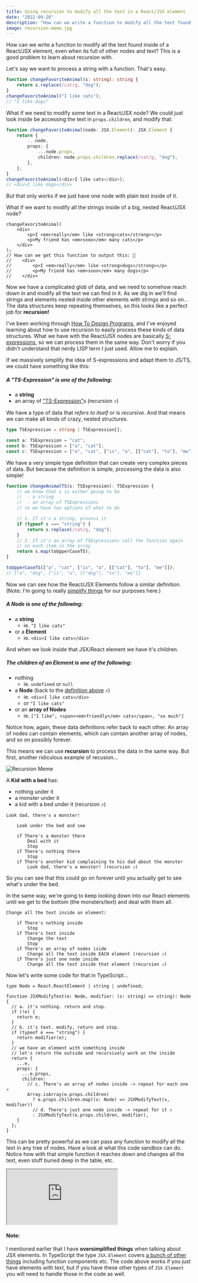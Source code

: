 ```yaml
---
title: Using recursion to modify all the text in a React/JSX element
date: "2022-09-20"
description: "How can we write a function to modify all the text found inside of a React/JSX element, even when its full of other nodes and texts? This is a good problem to learn about recursion with..."
image: recursion-meme.jpg
---
```


How can we write a function to modify all the text found inside of a React/JSX element, even when its full of other nodes and text? This is a good problem to learn about recursion with.

Let's say we want to process a string with a function. That's easy.

```ts
function changeFavoriteAnimal(s: string): string {
    return s.replace(/cat/g, "dog");
}
changeFavoriteAnimal("I like cats");
// "I like dogs"
```

What if we need to modify some text in a React/JSX node? We could just look inside be accessing the text in `props.children`, and modify that:

```ts
function changeFavoriteAnimal(node: JSX.Element): JSX.Element {
    return {
        ...node,
        props: {
            ...node.props,
            children: node.props.children.replace(/cat/g, "dog"),
        },
    };
}
changeFavoriteAnimal(<div>I like cats</div>);
// <div>I like dogs</div>
```

But that only works if we just have one node with plain text inside of it.

What if we want to modify all the strings inside of a big, nested React/JSX node?

```tsx
changeFavoriteAnimal(
    <div>
        <p>I <em>really</em> like <strong>cats</strong></p>
        <p>My friend has <em>sooo</em> many cats</p>    
    </div>
);
// How can we get this function to output this: 🤔
//    <div>
//        <p>I <em>really</em> like <strong>dogs</strong></p>
//        <p>My friend has <em>sooo</em> many dogs</p>    
//    </div>
```

Now we have a complicated glob of data, and we need to somehow reach down in and modify all the text we can find in it. As we dig in we'll find strings and elements nested inside other elements with strings and so on... The data structures keep repeating themselves, so this looks like a perfect job for **recursion!**

I've been working through [How To Design Programs](https://htdp.org), and I've enjoyed learning about how to use recursion to easily process these kinds of data structures. What we have with the React/JSX nodes are basically [S-expressions](https://htdp.org/2022-8-7/Book/part_four.html#%28part._sec~3asexp%29), so we can process them in the same way. Don't worry if you didn't understand that nerdy LISP term I just used. Allow me to explain.

If we massively simplify the idea of S-expressions and adapt them to JS/TS, we could have something like this:

<h5 id="s-expr-definition">A <strong>"TS-Expression"</strong> is one of the following:</h5>

- a **string**
- an array of ["TS-Expression"](#s-expr-definition)s (recursion ⤴)

We have a type of data that *refers to itself* or is *recursive*. And that means we can make all kinds of crazy, nested structures.

```ts
type TSExpression = string | TSExpression[];

const a: TSExpression = "cat";
const b: TSExpression = ["a", "cat"];
const c: TSExpression = ["a", "cat", ["is", "a", [["cat"], "to"], "me"]];
```

We have a very simple type definition that can create very complex pieces of data. But because the definition is simple, processing the data is also simple!

```ts
function changeAnimalTS(s: TSExpression): TSExpression {
    // we know that s is either going to be
    //  - a string
    //  - an array of TSExpressions
    // so we have two options of what to do

    // 1. If it's a string, process it
    if (typeof s === "string") {
        return s.replace(/cat/g, "dog");
    }
    // 2. If it's an array of TSExpressions call the function again
    // on each item in the array
    return s.map(toUpperCaseTS);
}

toUpperCaseTS(["a", "cat", ["is", "a", [["cat"], "to"], "me"]]);
// ["a", "dog", ["is", "a", [["dog"], "to"], "me"]]
```

Now we can see how the React/JSX Elements follow a similar definition. (Note: I'm going to really [simplify things](https://stackoverflow.com/a/58123882/8620945) for our purposes here.)

<h5 id="node-definition">A <strong>Node</strong> is one of the following:</h5>

- a **string**
    - ie. `"I like cats"`
- or a **Element**
    - ie. `<div>I like cats</div>`

And when we look inside that JSX/React element we have it's children.

##### The children of an **Element** is one of the following:

- nothing
    - ie. `undefined` or `null`
- a **Node** (back to the [definition above](#node-definition) ⤴)
    - ie. `<div>I like cats</div>`
    - or `"I like cats"`
- or an **array of Nodes**
    - ie. `["I like", <span><em>friendly</em> cats</span>, "so much"]`

Notice how, again, these data definitions refer back to each other. An array of nodes can contain elements, which can contain another array of nodes, and so on possibly forever.

This means we can use **recursion** to process the data in the same way. But first, another ridiculous example of recusion... 

![Recursion Meme](./recursion-meme.jpg)

A **Kid with a bed** has:
 - nothing under it  
 - a monster under it  
 - a kid with a bed under it (recursion ⤴)  

```
Look dad, there's a monster!

    Look under the bed and see

    if There's a monster there
        Deal with it
        Stop
    if There's nothing there
        Stop
    if There's another kid complaining to his dad about the monster
        Look dad, there's a monster! (recursion ⤴)
```

So you can see that this could go on forever until you actually get to see what's under the bed.

In the same way, we're going to keep looking down into our React elements until we get to the bottom (the monsters/text) and deal with them all.

```
Change all the text inside an element:

    if There's nothing inside
        Stop
    if There's text inside
        Change the text
        Stop
    if There's an array of nodes iside
        Change all the text inside EACH element (recursion ⤴)
    if There's just one node inside 
        Change all the text inside that element (recursion ⤴)
```

Now let's write some code for that in TypeScript...

```tsx
type Node = React.ReactElement | string | undefined;

function JSXModifyText(e: Node, modifier: (s: string) => string): Node {
  // a. it's nothing. return and stop.
  if (!e) {
    return e;
  }
  // b. it's text. modify, return and stop.
  if (typeof e === "string") {
    return modifier(e);
  }
  // we have an element with something inside
  // let's return the outside and recursively work on the inside
  return {
    ...e,
    props: {
      ...e.props,
      children:
        // c. There's an array of nodes inside -> repeat for each one ⤴
        Array.isArray(e.props.children)
          ? e.props.children.map((x: Node) => JSXModifyText(x, modifier))
          // d. There's just one node inside -> repeat for it ⤴
          : JSXModifyText(e.props.children, modifier),
    }
  };
}
```

This can be pretty powerful as we can pass any function to modify all the text in any tree of nodes. Have a look at what this code sandbox can do. Notice how with that simple function it reaches down and changes all the text, even stuff buried deep in the table, etc.

<iframe src="https://codesandbox.io/embed/jsx-text-transformation-jql4f7?fontsize=14&hidenavigation=1&theme=dark"
    style={{ width: "100%", height: "650px", border: 0, borderRadius: "4px", overflow: "hidden" }}
    title="jsx-text-transformation"
    allow="accelerometer; ambient-light-sensor; camera; encrypted-media; geolocation; gyroscope; hid; microphone; midi; payment; usb; vr; xr-spatial-tracking"
    sandbox="allow-forms allow-modals allow-popups allow-presentation allow-same-origin allow-scripts"
></iframe>

#### Note:

I mentioned earlier that I have **oversimplified things** when talking about JSX elements. In TypeScript the type `JSX.Element` covers [a bunch of other things](https://stackoverflow.com/a/58123882/8620945) including function components etc. The code above works if you just have elements with text, but if you have these other types of `JSX.Element` you will need to handle those in the code as well. 

